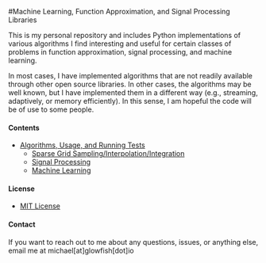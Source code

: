 #Machine Learning, Function Approximation, and Signal Processing Libraries

This is my personal repository and includes Python implementations of various algorithms I find interesting and useful
for certain classes of problems in function approximation, signal processing, and machine learning.

In most cases, I have implemented algorithms that are not readily available through other open source libraries. In other
cases, the algorithms may be well known, but I have implemented them in a different way (e.g., streaming, adaptively, or
memory efficiently). In this sense, I am hopeful the code will be of use to some people.

#### Contents ####
* [Algorithms, Usage, and Running Tests](#Algorithms)
    * [Sparse Grid Sampling/Interpolation/Integration](/code/Sparse_Grid_Interpolation/README.md)
    * [Signal Processing](/code/Signal_Processing/README.md)
    * [Machine Learning](/code/Machine_Learning/README.md)

#### License ####
* [MIT License](/code/LICENSE.md)

#### Contact ####
If you want to reach out to me about any questions, issues, or anything else, email me at michael[at]glowfish[dot]io

